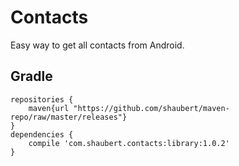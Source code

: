 # Contacts

Easy way to get all contacts from Android.

## Gradle
    
    repositories {
        maven{url "https://github.com/shaubert/maven-repo/raw/master/releases"}
    }
    dependencies {
        compile 'com.shaubert.contacts:library:1.0.2'
    }
